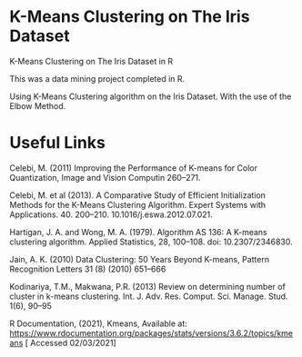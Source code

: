 # K-Means Clustering on The Iris Dataset
 K-Means Clustering on The Iris Dataset in R

This was a data mining project completed in R. 

Using K-Means Clustering algorithm on the Iris Dataset. With the use of the Elbow Method. 


# Useful Links

Celebi, M. (2011)  Improving the Performance of K-means for Color Quantization, Image and Vision Computin 260–271.

Celebi, M. et al (2013). A Comparative Study of Efficient Initialization Methods for the K-Means Clustering Algorithm. Expert Systems with Applications. 40. 200–210. 10.1016/j.eswa.2012.07.021.

Hartigan, J. A. and Wong, M. A. (1979). Algorithm AS 136: A K-means clustering algorithm. Applied Statistics, 28, 100–108. doi: 10.2307/2346830.

Jain, A. K.  (2010) Data Clustering: 50 Years Beyond K-means, Pattern Recognition Letters 31 (8) (2010) 651–666

Kodinariya, T.M., Makwana, P.R. (2013)  Review on determining number of cluster in k-means clustering. Int. J. Adv. Res. Comput. Sci. Manage. Stud. 1(6), 90–95 

R Documentation, (2021), Kmeans, Available at: https://www.rdocumentation.org/packages/stats/versions/3.6.2/topics/kmeans [ Accessed 02/03/2021]



